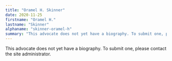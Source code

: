 ```yaml
---
title: "Oramel H. Skinner"
date: 2020-11-25
firstname: "Oramel H."
lastname: "Skinner"
alphaname: "skinner-oramel-h"
summary: "This advocate does not yet have a biography. To submit one, please contact the site administrator."
---
```

This advocate does not yet have a biography. To submit one, please contact the site administrator.

